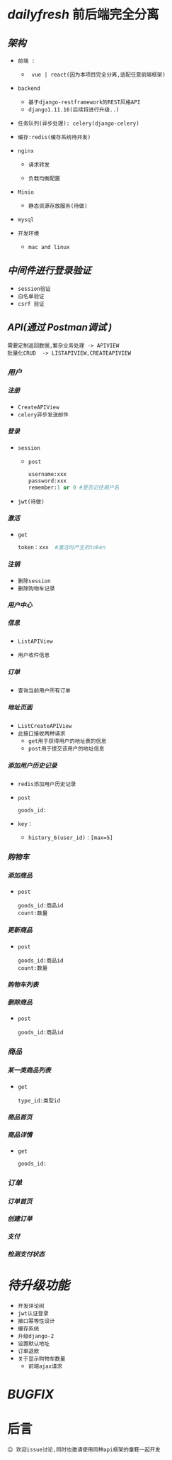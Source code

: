 # *dailyfresh* 前后端完全分离

## *架构*

- `前端 :`

  - ` vue | react(因为本项目完全分离,适配任意前端框架)` 

- `backend`

  - `基于django-restframework的REST风格API`
  - `django1.11.16(后续将进行升级..)`

- `任务队列(异步处理): celery(django-celery)`

- `缓存:redis(缓存系统待开发)`

- `nginx`

  - `请求转发`

  - `负载均衡配置`

- `Minio`

  - `静态资源存放服务(待做)`

- `mysql`
- `开发环境`
  - `mac and linux`

## *中间件进行登录验证*

- `session验证`
- `白名单验证`
- `csrf 验证`

## *API(通过 Postman调试 )*

```
需要定制返回数据,繁杂业务处理 -> APIVIEW
批量化CRUD  -> LISTAPIVIEW,CREATEAPIVIEW
```

### *用户*

#### *注册*

- `CreateAPIView`
- `celery异步发送邮件`

#### *登录*

- `session`

  - `post`

    ```python
    username:xxx 
    password:xxx
    remember:1 or 0 #是否记住用户名
    ```

- `jwt(待做)`

#### *激活*

- `get`

  ```py
  token：xxx  #激活时产生的token
  ```

  

#### *注销*

- `删除session`
- `删除购物车记录`

#### *用户中心*

##### *信息*

- `ListAPIView`

- `用户收件信息`

##### *订单*

- `查询当前用户所有订单`

##### *地址页面*

- `ListCreateAPIView`
- `此接口接收两种请求`
  - `get用于获得用户的地址表的信息`
  - `post用于提交该用户的地址信息`

##### *添加用户历史记录*

- `redis添加用户历史记录`

- `post`

  ```
  goods_id:
  ```

  

- `key：`

  - `history_6(user_id)：[max=5]`

### *购物车*

#### *添加商品*

- `post`

  ```:
  goods_id:商品id
  count:数量
  ```

#### *更新商品*

- `post`

  ```
  goods_id:商品id
  count:数量
  ```

#### *购物车列表*

#### *删除商品*

- `post`

  ```
  goods_id:商品id
  ```

  

### *商品*

#### *某一类商品列表*

- `get`

  ```
  type_id:类型id
  ```

#### *商品首页*

#### *商品详情*

- `get`

  ```
  goods_id:
  ```

### *订单*

#### *订单首页*

#### *创建订单*

#### *支付*

#### *检测支付状态*



# *待升级功能*

- `开发评论树`
- `jwt认证登录`
- `接口幂等性设计`
- `缓存系统`
- `升级django-2`
- `设置默认地址`
- `订单退款`
- `关于显示购物车数量`
  - `前端ajax请求`

# *BUGFIX*

# 后言

`😉 欢迎issue讨论,同时也邀请使用同种api框架的童鞋一起开发`

